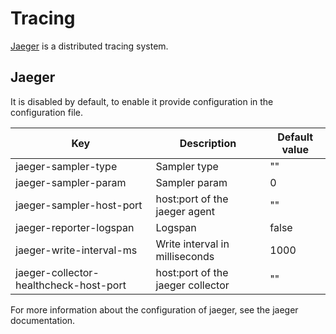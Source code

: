 # Tracing

[Jaeger](https://jaeger.readthedocs.io/en/latest/) is a distributed tracing system.
## Jaeger

It is disabled by default, to enable it provide configuration in the configuration file.

Key | Description | Default value 
--- | ----------- | ------------- 
jaeger-sampler-type | Sampler type | ""
jaeger-sampler-param | Sampler param | 0
jaeger-sampler-host-port | host:port of the jaeger agent | ""
jaeger-reporter-logspan | Logspan | false
jaeger-write-interval-ms | Write interval in milliseconds | 1000
jaeger-collector-healthcheck-host-port | host:port of the jaeger collector | ""

For more information about the configuration of jaeger, see the jaeger documentation.